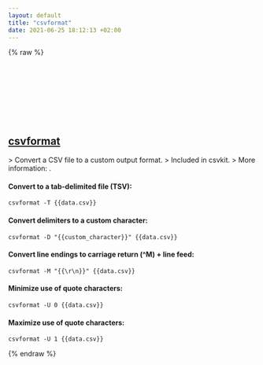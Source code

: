 ```yaml
---
layout: default
title: "csvformat"
date: 2021-06-25 18:12:13 +02:00
---
```

{% raw %}
<h2 id="csvformat">
  <a href="/en/common/csvformat.html">csvformat</a> <a href="#csvformat"><svg class="icon">
    <use href="/assets/images/unicode_sprite.svg#link" />
  </svg></a>
</h2>
> Convert a CSV file to a custom output format.
> Included in csvkit.
> More information: <https://csvkit.readthedocs.io/en/latest/scripts/csvformat.html>.

#### Convert to a tab-delimited file (TSV):
```shell
csvformat -T {{data.csv}}
```
#### Convert delimiters to a custom character:
```shell
csvformat -D "{{custom_character}}" {{data.csv}}
```
#### Convert line endings to carriage return (^M) + line feed:
```shell
csvformat -M "{{\r\n}}" {{data.csv}}
```
#### Minimize use of quote characters:
```shell
csvformat -U 0 {{data.csv}}
```
#### Maximize use of quote characters:
```shell
csvformat -U 1 {{data.csv}}
```
{% endraw %}